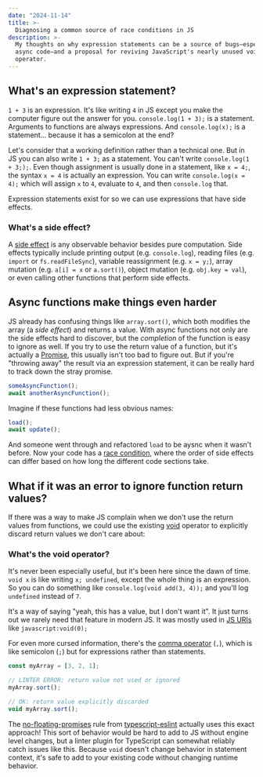 ```yaml
---
date: "2024-11-14"
title: >-
  Diagnosing a common source of race conditions in JS
description: >-
  My thoughts on why expression statements can be a source of bugs—especially in
  async code—and a proposal for reviving JavaScript's nearly unused void
  operator.
---
```


## What's an expression statement?

`1 + 3` is an expression. It's like writing `4` in JS except you make the
computer figure out the answer for you. `console.log(1 + 3);` is a statement.
Arguments to functions are always expressions. And `console.log(x);` is a
statement... because it has a semicolon at the end?

Let's consider that a working definition rather than a technical one. But in JS
you can also write `1 + 3;` as a statement. You can't write
`console.log(1 + 3;);`. Even though assignment is usually done in a statement,
like `x = 4;`, the syntax `x = 4` is actually an expression. You can write
`console.log(x = 4);` which will assign `x` to `4`, evaluate to `4`, and then
`console.log` that.

Expression statements exist for so we can use expressions that have side
effects.

<aside class="infobox">

### What's a side effect?

A [side effect](<https://en.wikipedia.org/wiki/Side_effect_(computer_science)>)
is any observable behavior besides pure computation. Side effects typically
include printing output (e.g. `console.log`), reading files (e.g. `import` or
`fs.readFileSync`), variable reassignment (e.g. `x = y;`), array mutation (e.g.
`a[i] = x` or `a.sort()`), object mutation (e.g. `obj.key = val`), or even
calling other functions that perform side effects.

</aside>

## Async functions make things even harder

JS already has confusing things like `array.sort()`, which both modifies the
array (a _side effect_) and returns a value. With async functions not only are
the side effects hard to discover, but the _completion_ of the function is easy
to ignore as well. If you try to use the return value of a function, but it's
actually a
[Promise](https://developer.mozilla.org/en-US/docs/Web/JavaScript/Reference/Global_Objects/Promise),
this usually isn't too bad to figure out. But if you're "throwing away" the
result via an expression statement, it can be really hard to track down the
stray promise.

```js
someAsyncFunction();
await anotherAsyncFunction();
```

Imagine if these functions had less obvious names:

```js
load();
await update();
```

And someone went through and refactored `load` to be aysnc when it wasn't
before. Now your code has a
[race condition](https://en.wikipedia.org/wiki/Race_condition#In_software),
where the order of side effects can differ based on how long the different code
sections take.

## What if it was an error to ignore function return values?

If there was a way to make JS complain when we don't use the return values from
functions, we could use the existing
[void](https://developer.mozilla.org/en-US/docs/Web/JavaScript/Reference/Operators/void)
operator to explicitly discard return values we don't care about:

<aside class="infobox">

### What's the void operator?

It's never been especially useful, but it's been here since the dawn of time.
`void x` is like writing `x; undefined`, except the whole thing is an
expression. So you can do something like `console.log(void add(3, 4));` and
you'll log `undefined` instead of `7`.

It's a way of saying "yeah, this has a value, but I don't want it". It just
turns out we rarely need that feature in modern JS. It was mostly used in
[JS URIs](https://developer.mozilla.org/en-US/docs/Web/JavaScript/Reference/Operators/void#javascript_uris)
like `javascript:void(0);`

For even more cursed information, there's the
[comma operator](https://developer.mozilla.org/en-US/docs/Web/JavaScript/Reference/Operators/Comma_operator)
(`,`), which is like semicolon (`;`) but for expressions rather than statements.

</aside>

```js
const myArray = [3, 2, 1];

// LINTER ERROR: return value not used or ignored
myArray.sort();

// OK: return value explicitly discarded
void myArray.sort();
```

The
[no-floating-promises](https://typescript-eslint.io/rules/no-floating-promises/)
rule from [typescript-eslint](https://typescript-eslint.io/) actually uses this
exact approach! This sort of behavior would be hard to add to JS without engine
level changes, but a linter plugin for TypeScript can somewhat reliably catch
issues like this. Because `void` doesn't change behavior in statement context,
it's safe to add to your existing code without changing runtime behavior.
